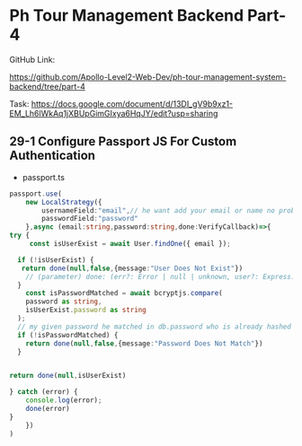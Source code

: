 # Ph Tour Management Backend Part-4
GitHub Link:

https://github.com/Apollo-Level2-Web-Dev/ph-tour-management-system-backend/tree/part-4



Task: https://docs.google.com/document/d/13DI_gV9b9xz1-EM_Lh6lWkAq1jXBUpGimGIxya6HqJY/edit?usp=sharing

## 29-1 Configure Passport JS For Custom Authentication
- passport.ts
```ts
passport.use(
    new LocalStrategy({
        usernameField:"email",// he want add your email or name no problem
        passwordField:"password"
    },async (email:string,password:string,done:VerifyCallback)=>{
try {
     const isUserExist = await User.findOne({ email });

  if (!isUserExist) {
   return done(null,false,{message:"User Does Not Exist"})
    // (parameter) done: (err?: Error | null | unknown, user?: Express.User | false, info?: object) => voi
  }
    const isPasswordMatched = await bcryptjs.compare(
    password as string,
    isUserExist.password as string
  );
  // my given password he matched in db.password who is already hashed same or different is same then he logged in
  if (!isPasswordMatched) {
    return done(null,false,{message:"Password Does Not Match"})
  }


return done(null,isUserExist)

} catch (error) {
    console.log(error);
    done(error)
}
    })
)
```